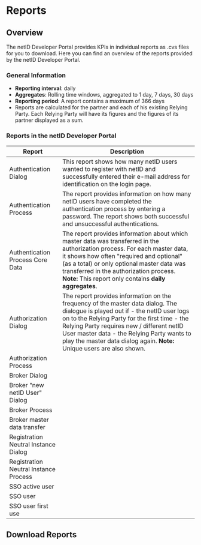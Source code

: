 # Reports

## Overview

The netID Developer Portal provides KPIs in individual reports as .cvs files for you to download. Here you can find an overview of the reports provided by the netID Developer Portal.

### General Information

- **Reporting interval**: daily
- **Aggregates**: Rolling time windows, aggregated to 1 day, 7 days, 30 days
- **Reporting period**: A report contains a maximum of 366 days
- Reports are calculated for the partner and each of his existing Relying Party. Each Relying Party will have its figures and the figures of its partner displayed as a sum.

### Reports in the netID Developer Portal

| Report |Description|
|---|---|
| Authentication Dialog | This report shows how many netID users wanted to register with netID and successfully entered their e-mail address for identification on the login page. |
| Authentication Process | The report provides information on how many netID users have completed the authentication process by entering a password. The report shows both successful and unsuccessful authentications. |
| Authentication Process Core Data | The report provides information about which master data was transferred in the authorization process. For each master data, it shows how often "required and optional" (as a total) or only optional master data was transferred in the authorization process. **Note:** This report only contains **daily aggregates**. |
| Authorization Dialog | The report provides information on the frequency of the master data dialog. The dialogue is played out if -  the netID user logs on to the Relying Party for the first time - the Relying Party requires new / different netID User master data - the Relying Party wants to play the master data dialog again.  **Note:** Unique users are also shown.  |
| Authorization Process |  |
| Broker Dialog |  |
| Broker "new netID User" Dialog |  |
| Broker Process |  |
| Broker master data transfer |  |
| Registration Neutral Instance Dialog |  |
| Registration Neutral Instance Process |  |
| SSO active user |  |
| SSO user |  |
| SSO user first use |  |


## Download Reports



